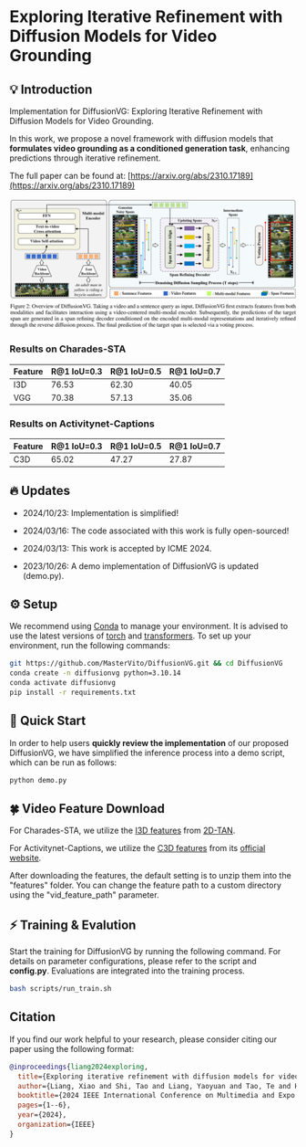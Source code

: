 # Exploring Iterative Refinement with Diffusion Models for Video Grounding  

## 💡 Introduction
Implementation for DiffusionVG: Exploring Iterative Refinement with Diffusion Models for Video Grounding.

In this work, we propose a novel framework with diffusion models that **formulates video grounding as a conditioned generation task**, enhancing predictions through iterative refinement.

The full paper can be found at: [https://arxiv.org/abs/2310.17189](https://arxiv.org/abs/2310.17189)


![model](images/model.png)


### Results on Charades-STA  
| Feature | R@1 IoU=0.3 | R@1 IoU=0.5 | R@1 IoU=0.7 |
|---------|-------------|-------------|-------------|
| I3D     | 76.53       | 62.30       | 40.05       |
| VGG     | 70.38       | 57.13       | 35.06       |
### Results on Activitynet-Captions 
| Feature | R@1 IoU=0.3 | R@1 IoU=0.5 | R@1 IoU=0.7 |
|---------|-------------|-------------|-------------|
| C3D     | 65.02       | 47.27       | 27.87       |


## 🔥 Updates
+ 2024/10/23: Implementation is simplified!

+ 2024/03/16: The code associated with this work is fully open-sourced!

+ 2024/03/13: This work is accepted by ICME 2024. 

+ 2023/10/26: A demo implementation of DiffusionVG is updated (demo.py).


## ⚙️ Setup

We recommend using [Conda](https://docs.conda.io/projects/miniconda) to manage your environment. It is advised to use the latest versions of [torch](https://github.com/pytorch/pytorch) and [transformers](https://github.com/huggingface/transformers). To set up your environment, run the following commands:

```sh
git https://github.com/MasterVito/DiffusionVG.git && cd DiffusionVG
conda create -n diffusionvg python=3.10.14
conda activate diffusionvg
pip install -r requirements.txt
```

## 🚀 Quick Start
In order to help users **quickly review the implementation** of our proposed DiffusionVG, we have simplified the inference process into a demo script, which can be run as follows:
```sh
python demo.py
```

## 🍀 Video Feature Download
For Charades-STA, we utilize the [I3D features](xx) from [2D-TAN](https://github.com/microsoft/VideoX/tree/master/2D-TAN).

For Activitynet-Captions, we utilize the [C3D features](yy) from its [official website](http://activity-net.org/challenges/2016/download.html#c3d).

After downloading the features, the default setting is to unzip them into the "features" folder. You can change the feature path to a custom directory using the "vid_feature_path" parameter.

## ⚡️ Training & Evalution
Start the training for DiffusionVG by running the following command. For details on parameter configurations, please refer to the script and **config.py**. Evaluations are integrated into the training process.
```sh
bash scripts/run_train.sh
```


## Citation

If you find our work helpful to your research, please consider citing our paper using the following format: 

```bibtex
@inproceedings{liang2024exploring,
  title={Exploring iterative refinement with diffusion models for video grounding},
  author={Liang, Xiao and Shi, Tao and Liang, Yaoyuan and Tao, Te and Huang, Shao-Luo},
  booktitle={2024 IEEE International Conference on Multimedia and Expo (ICME)},
  pages={1--6},
  year={2024},
  organization={IEEE}
}
```